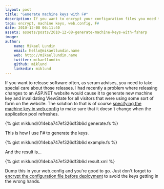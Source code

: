 ```yaml
---
layout: post
title: "Generate machine keys with F#"
description: If you want to encrypt your configuration files you need to generate machine keys. Here's how you can do it with a few lines of F# code.
tags: encrypt, machine keys, web.config, F#
date: 2010-12-08 06:11:40
assets: assets/posts/2010-12-08-generate-machine-keys-with-fsharp
image: 
author:
    name: Mikael Lundin
    email: hello@mikaellundin.name
    web: http://mikaellundin.name
    twitter: mikaellundin
    github: miklund
    linkedin: miklund
---
```


If you want to release software often, as scrum advises, you need to take special care about those releases. I had recently a problem where releasing changes to an ASP.NET website would cause it to generate new machine key and invalidating ViewState for all visitors that were using some sort of form on the website.  The solution to that is of course [specifying the machine key in web.config](http://http://msdn.microsoft.com/en-us/library/ff649308.aspx) to make sure that it doesn't change when the application pool refreshes.</p>

{% gist miklund/014eba747ef326df3b6d generate.fs %}

This is how I use F# to generate the keys.

{% gist miklund/014eba747ef326df3b6d example.fs %}

And the result is...

{% gist miklund/014eba747ef326df3b6d result.xml %}

Dump this in your web.config and you're good to go. Just don't forget to [encrypt the configuration file before deployment](/2010/05/19/encrypt-your-web-config-with-msbuild.html) to avoid the keys getting in the wrong hands.
